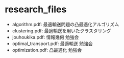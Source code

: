 # research_files

* algorithm.pdf: 最適輸送問題の凸最適化アルゴリズム
* clustering.pdf: 最適輸送を用いたクラスタリング
* jouhoukika.pdf: 情報幾何 勉強会
* optimal_transport.pdf: 最適輸送 勉強会
* optimization.pdf: 凸最適化 勉強会
